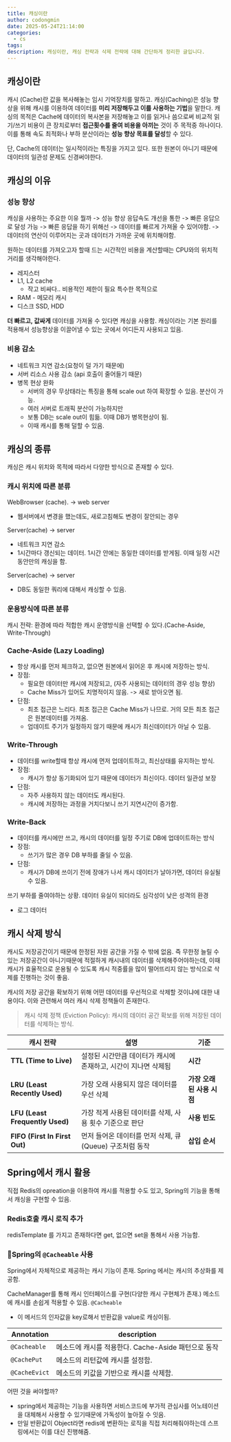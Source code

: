 ```yaml
---
title: 캐싱이란
author: codongmin
date: 2025-05-24T21:14:00
categories:
  - cs
tags:
description: 캐싱이란, 캐싱 전략과 삭제 전략에 대해 간단하게 정리한 글입니다.
---
```


## 캐싱이란

캐시 (Cache)란 값을 복사해놓는 임시 기억장치를 말하고. 캐싱(Caching)은 성능 향상을 위해 캐시를 이용하여 데이터를 **미리 저장해두고 이를 사용하는 기법**을 말한다. 캐싱의 목적은 Cache에 데이터의 복사본을 저장해놓고 이를 읽거나 씀으로써 비교적 읽기/쓰기 비용이 큰 장치로부터 **접근횟수를 줄여 비용을 아끼는** 것이 주 목적중 하나이다. 이를 통해 속도 최적화나 부하 분산이라는 **성능 향상 목표를 달성**할 수 있다.

단, Cache의 데이터는 일시적이라는 특징을 가지고 있다.
또한 원본이 아니기 때문에 데이터의 일관성 문제도 신경써야한다.

## 캐싱의 이유

### 성능 향상

캐싱을 사용하는 주요한 이유 뭘까 -> 성능 향상
응답속도 개선을 통한 -> 빠른 응답으로 달성 가능 -> 빠른 응답을 하기 위해선 -> 데이터를 빠르게 가져올 수 있어야함. -> 데이터의 연산이 이루어지는 곳과 데이터가 가까운 곳에 위치해야함.

원하는 데이터를 가져오고자 할때 드는 시간적인 비용을 계산할때는 CPU와의 위치적 거리를 생각해야한다.

- 레지스터
- L1, L2 cache
  - 작고 비싸다.. 비용적인 제한이 필요 특수한 목적으로
- RAM - 메모리 캐시
- 디스크 SSD, HDD

**더 빠르고, 값싸게** 데이터를 가져올 수 있다면 캐싱을 사용함.
  캐싱이라는 기본 원리를 적용해서 성능향상을 이끌어낼 수 있는 곳에서 어디든지 사용되고 있음.

### 비용 감소

- 네트워크 지연 감소(요청이 덜 가기 때문에)
- 서버 리소스 사용 감소 (api 호출이 줄어들기 때문)
- 병목 현상 완화
  - 서버의 경우 무상태라는 특징을 통해 scale out 하여 확장할 수 있음. 분산이 가능.
  - 여러 서버로 트래픽 분산이 가능하지만
  - 보통 DB는 scale out이 힘듦. 이때 DB가 병목현상이 됨.
  - 이때 캐시를 통해 덜할 수 있음.

## 캐싱의 종류

캐싱은 캐시 위치와 목적에 따라서 다양한 방식으로 존재할 수 있다.

### 캐시 위치에 따른 분류

WebBrowser (cache). -> web server

- 웹서버에서 변경을 했는데도, 새로고침해도 변경이 잘안되는 경우

Server(cache) -> server

- 네트워크 지연 감소
- 1시간마다 갱신되는 데이터. 1시간 안에는 동일한 데이터를 받게됨. 이때 일정 시간동안만의 캐싱을 함.

Server(cache) -> server

- DB도 동일한 쿼리에 대해서 캐싱할 수 있음.

### 운용방식에 따른 분류

캐시 전략: 환경에 따라 적합한 캐시 운영방식을 선택할 수 있다.(Cache-Aside, Write-Through)

### Cache-Aside (Lazy Loading)

- 항상 캐시를 먼저 체크하고, 없으면 원본에서 읽어온 후 캐시에 저장하는 방식.
- 장점:
  - 필요한 데이터만 캐시에 저장되고, (자주 사용되는 데이터의 경우 성능 향상)
  - Cache Miss가 있어도 치명적이지 않음. -> 새로 받아오면 됨.
- 단점:
  - 최초 접근은 느리다. 최초 접근은 Cache Miss가 나므로. 거의 모든 최초 접근은 원본데이터를 가져옴.
  - 업데이트 주기가 일정하지 않기 때문에 캐시가 최신데이터가 아닐 수 있음.

### Write-Through

- 데이터를 write할때 항상 캐시에 먼저 업데이트하고, 최신상태를 유지하는 방식.
- 장점:
  - 캐시가 항상 동기화되어 있기 때문에 데이터가 최신이다. 데이터 일관성 보장
- 단점:
  - 자주 사용하지 않는 데이터도 캐시된다.
  - 캐시에 저장하는 과정을 거치다보니 쓰기 지연시간이 증가함.

### Write-Back

- 데이터를 캐시에만 쓰고, 캐시의 데이터를 일정 주기로 DB에 업데이트하는 방식
- 장점:
  - 쓰기가 많은 경우 DB 부하를 줄일 수 있음.
- 단점:
  - 캐시가 DB에 쓰이기 전에 장애가 나서 캐시 데이터가 날아가면, 데이터 유실될 수 있음.

쓰기 부하를 줄여야하는 상황. 데이터 유실이 되더라도 심각성이 낮은 성격의 환경

- 로그 데이터

## 캐시 삭제 방식

캐시도 저장공간이기 때문에 한정된 자원 공간을 가질 수 밖에 없음. 즉 무한정 늘릴 수 있는 저장공간이 아니기때문에 적절하게 캐시내의 데이터를 삭제해주어야하는데, 이때 캐시가 효율적으로 운용될 수 있도록 캐시 적중률을 많이 떨어뜨리지 않는 방식으로 삭제를 진행하는 것이 좋음.

캐시의 저장 공간을 확보하기 위해 어떤 데이터를 우선적으로 삭제할 것이냐에 대한 내용이다. 이와 관련해서 여러 캐시 삭제 정책들이 존재한다.

> 캐시 삭제 정책 (Eviction Policy): 캐시의 데이터 공간 확보를 위해 저장된 데이터를 삭제하는 방식.

| 캐시 전략                       | 설명                                                           | 기준                      |
| ------------------------------- | -------------------------------------------------------------- | ------------------------- |
| **TTL (Time to Live)**          | 설정된 시간만큼 데이터가 캐시에 존재하고, 시간이 지나면 삭제됨 | **시간**                  |
| **LRU (Least Recently Used)**   | 가장 오래 사용되지 않은 데이터를 우선 삭제                     | **가장 오래된 사용 시점** |
| **LFU (Least Frequently Used)** | 가장 적게 사용된 데이터를 삭제, 사용 횟수 기준으로 판단        | **사용 빈도**             |
| **FIFO (First In First Out)**   | 먼저 들어온 데이터를 먼저 삭제, 큐(Queue) 구조처럼 동작        | **삽입 순서**             |

## Spring에서 캐시 활용

직접 Redis의 opreation을 이용하여 캐시를 적용할 수도 있고, Spring의 기능을 통해서 캐싱을 구현할 수 있음.

### Redis호출 캐시 로직 추가

redisTemplate 를 가지고 존재하다면 get, 없으면 set을 통해서 사용 가능함.

### Spring의 `@Cacheable` 사용

Spring에서 자체적으로 제공하는 캐시 기능이 존재.
Spring 에서는 캐시의 추상화를 제공함.

CacheManager를 통해 캐시 인터페이스를 구현(다양한 캐시 구현체가 존재.)
메소드에 캐시를 손쉽게 적용할 수 있음. `@Cacheable`

- 이 메서드의 인자값을 key로해서 반환값을 value로 캐싱이됨.

| Annotation    | description                                         |
| ------------- | --------------------------------------------------- |
| `@Cacheable`  | 메소드에 캐시를 적용한다. Cache-Aside 패턴으로 동작 |
| `@CachePut`   | 메소드의 리턴값에 캐시를 설정함.                    |
| `@CacheEvict` | 메소드의 키값을 기반으로 캐시를 삭제함.             |

어떤 것을 써야할까?

- spring에서 제공하는 기능을 사용하면 서비스코드에 부가적 관심사를 어노테이션을 대체해서 사용할 수 있기때문에 가독성이 높아질 수 잇음.
- 만일 반환값이 Object라면 redis에 변환하는 로직을 직접 처리해줘야하는데 스프링에서는 이를 대신 진행해줌.
